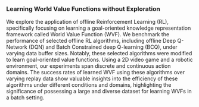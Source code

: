 ### Learning World Value Functions without Exploration

We explore the application of offline Reinforcement Learning (RL), specifically focusing on learning a goal-oriented knowledge representation framework called World Value Function (WVF). We benchmark the performance of selected offline RL algorithms, including offline Deep Q-Network (DQN) and Batch Constrained deep Q-learning (BCQ), under varying data buffer sizes. Notably, these selected algorithms were modified to learn goal-oriented value functions. Using a 2D video game and a robotic environment, our experiments span discrete and continuous action domains. The success rates of learned WVF using these algorithms over varying replay data show valuable insights into the efficiency of these algorithms under different conditions and domains, highlighting the significance of possessing a large and diverse dataset for learning WVFs in a batch setting.
